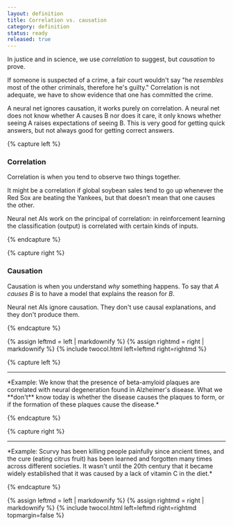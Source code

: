 ```yaml
---
layout: definition
title: Correlation vs. causation
category: definition
status: ready
released: true
---
```


In justice and in science, we use *correlation* to suggest, but *causation* to prove.

If someone is suspected of a crime, a fair court wouldn't say "he
*resembles* most of the other criminals, therefore he's guilty."
Correlation is not adequate, we have to show evidence that one has
committed the crime.

A neural net ignores causation, it works purely on correlation. A
neural net does not know whether A causes B nor does it care, it only
knows whether seeing A raises expectations of seeing B. This is very
good for getting quick answers, but not always good for getting
correct answers.

{% capture left %}

### Correlation

Correlation is when you tend to observe two things together.

It might be a correlation if global soybean sales tend to go up
whenever the Red Sox are beating the Yankees, but that doesn't mean
that one causes the other.

Neural net AIs work on the principal of correlation: in reinforcement learning
the classification (output) is correlated with certain kinds of inputs.

{% endcapture %}

{% capture right %}

### Causation

Causation is when you understand *why* something happens. To say that
*A causes B* is to have a model that explains the reason for *B*. 

Neural net AIs ignore causation. They don't use causal explanations,
and they don't produce them.




{% endcapture %}

{% assign leftmd = left | markdownify %}
{% assign rightmd = right | markdownify %}
{% include twocol.html left=leftmd right=rightmd %}

{% capture left %}
<hr/>
*Example:
We know that the presence of beta-amyloid plaques are correlated with
neural degeneration found in Alzheimer's disease. What we **don't** know
today is whether the disease causes the plaques to form, or if the
formation of these plaques cause the disease.*

{% endcapture %}

{% capture right %}
<hr/>
*Example:
Scurvy has been killing people painfully since ancient times, and the
cure (eating citrus fruit) has been learned and forgotten many times
across different societies. It wasn't until the 20th century that it
became widely established that it was caused by a lack of vitamin C in
the diet.*

{% endcapture %}

{% assign leftmd = left | markdownify %}
{% assign rightmd = right | markdownify %}
{% include twocol.html left=leftmd right=rightmd topmargin=false %}
